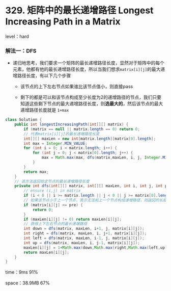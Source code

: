 # 329. 矩阵中的最长递增路径 Longest Increasing Path in a Matrix

level：hard

### 解法一：DFS

- 递归地思考，我们要求一个矩阵的最长递增路径长度，显然对于矩阵中的每个元素，他都有他的最长递增路径长度，所以当我们想求`matrix[i][j]`的最大递增路径长度，有以下几个步骤

  - 该节点的上下左右节点如果谁比该节点值小，则直接pass

  - 剩下的都是可以和该节点构成至少长度为2的递增路径的节点，我们只要知道这些剩下节点的最大递增路径长度，则**选最大的**，然后该节点的最大递增路径长度就是 `1+max`

    

```java
class Solution {
    public int longestIncreasingPath(int[][] matrix) {
        if (matrix == null || matrix.length == 0) return 0;
        // 代表matrix[i][j]的最长递增路径长度
        int[][] maxLen = new int[matrix.length][matrix[0].length];
        int max = Integer.MIN_VALUE;
        for (int i = 0; i < matrix.length; i++) {
            for (int j = 0; j < matrix[0].length; j++) {
                max = Math.max(max, dfs(matrix,maxLen, i, j, Integer.MIN_VALUE));
            }
        }
        return max;
    }
    // 该方法返回给定节点的最长递增路径长度
    private int dfs(int[][] matrix, int[][] maxLen, int i, int j, int pre) {
        // ensure (i,j) in matrix
        if (i < 0 || i >= matrix.length || j < 0 || j >= matrix[0].length  ) return 0;
        // 如果该节点小于上一个节点，表示无法和上一个节点构成递增路径，则返回的长度为0
        if (matrix[i][j] <= pre) {
            return 0;
        } 
        if (maxLen[i][j] != 0) return maxLen[i][j];
		// 获得上下左右节点的最长递增路径
        int down = dfs(matrix, maxLen, i+1, j, matrix[i][j]);
        int right = dfs(matrix, maxLen, i, j+1, matrix[i][j]);
        int left = dfs(matrix, maxLen, i-1, j, matrix[i][j]);
        int up = dfs(matrix, maxLen, i, j-1, matrix[i][j]);
        maxLen[i][j] = 1+Math.max(down,Math.max(right,Math.max(left,up))); // 选上下左右返回的4个递增路径中更长的，+1表示加上该节点
        return maxLen[i][j];
    }
}
```

time：9ms 91%

space：38.9MB 67%